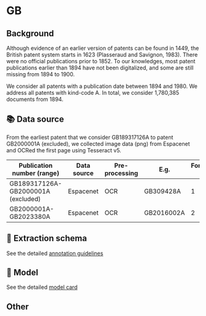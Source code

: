 # GB

## Background

Although evidence of an earlier version of patents can be found in 1449, the British patent system starts in 1623 (Plasseraud and Savignon, 1983). There were no official publications prior to 1852. To our knowledges, most patent publications earlier than 1894 have not been digitalized, and some are still missing from 1894 to 1900.

We consider all patents with a publication date between 1894 and 1980. We address all patents with kind-code A. In total, we consider 1,780,385 documents from 1894.

## 📚 Data source

From the earliest patent that we consider GB189317126A to patent GB2000001A (excluded), we collected image data (png) from Espacenet and OCRed the first page using Tesseract v5.

Publication number (range)| Data source | Pre-processing | E.g. | Format #
 --- | --- | --- | --- | ---
GB189317126A-GB2000001A (excluded) | Espacenet | OCR | GB309428A| 1
GB2000001A-GB2023380A | Espacenet | OCR | GB2016002A| 2

## 🚜 Extraction schema

See the detailed [annotation guidelines](./GB_ANNOTATION_GUIDELINES.md)

## 🔮 Model

See the detailed [model card](./GB_MODEL_CARD.md)

## Other
